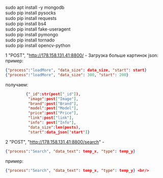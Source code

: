 sudo apt install -y mongodb <br/>
sudo pip install pysocks <br/>
sudo pip install requests <br/>
sudo pip install bs4 <br/>
sudo pip install fake-useragent <br/>
sudo pip install pymongo <br/>
sudo pip install tornado <br/>
sudo pip install opencv-python <br/>

1 "POST", "http://178.158.131.41:8800/ - Загрузка больше картинок json: <br/>
пример: 
```json
{"process":"loadMore", "data_size": data_size, "start": start}
{"process":"loadMore", "data_size": 300, "start": 200}
```
получаем: 
```json
         {"_id":str(post["_id"]), 
          "image":post["Image"],
          "brand":post["Brand"], 
          "model":post["Model"],
          "price":post["Price"], 
          "link":post["link"],
          "info": post["Info"], 
          "data_size":len(posts),
          "start":data_json['start']}
```

2 "POST", "http://178.158.131.41:8800/search" - <br/>
```json
{"process":"Search", "data_text": temp_x, "type": temp_y} 
```
пример: 
```json
{"process":"Search", "data_text": temp_x, "type": temp_y} <br/>
```
